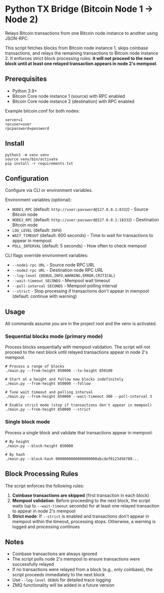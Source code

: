 # Python TX Bridge (Bitcoin Node 1 -> Node 2)

Relays Bitcoin transactions from one Bitcoin node instance to another using JSON-RPC.

This script fetches blocks from Bitcoin node instance 1, skips coinbase transactions, and relays the remaining transactions to Bitcoin node instance 2. It enforces strict block processing rules: **it will not proceed to the next block until at least one relayed transaction appears in node 2's mempool**.

## Prerequisites
- Python 3.9+
- Bitcoin Core node instance 1 (source) with RPC enabled
- Bitcoin Core node instance 2 (destination) with RPC enabled

Example bitcoin.conf for both nodes:
```
server=1
rpcuser=user
rpcpassword=password
```

## Install
```
python3 -m venv venv
source venv/bin/activate
pip install -r requirements.txt
```

## Configuration
Configure via CLI or environment variables.

Environment variables (optional):
- `NODE1_RPC` (default: `http://user:password@127.0.0.1:8332`) - Source Bitcoin node
- `NODE2_RPC` (default: `http://user:password@127.0.0.1:18332`) - Destination Bitcoin node
- `LOG_LEVEL` (default: `INFO`)
- `WAIT_TIMEOUT` (default: 600 seconds) - Time to wait for transactions to appear in mempool
- `POLL_INTERVAL` (default: 5 seconds) - How often to check mempool

CLI flags override environment variables:
- `--node1-rpc URL` - Source node RPC URL
- `--node2-rpc URL` - Destination node RPC URL
- `--log-level {DEBUG,INFO,WARNING,ERROR,CRITICAL}`
- `--wait-timeout SECONDS` - Mempool wait timeout
- `--poll-interval SECONDS` - Mempool polling interval
- `--strict` - Stop processing if transactions don't appear in mempool (default: continue with warning)

## Usage
All commands assume you are in the project root and the venv is activated.

### Sequential blocks mode (primary mode)
Process blocks sequentially with mempool validation. The script will not proceed to the next block until relayed transactions appear in node 2's mempool.

```
# Process a range of blocks
./main.py --from-height 850000 --to-height 850100

# Start at a height and follow new blocks indefinitely
./main.py --from-height 850000 --follow

# Tune wait timeout and polling interval
./main.py --from-height 850000 --wait-timeout 300 --poll-interval 3

# Enable strict mode (stop if transactions don't appear in mempool)
./main.py --from-height 850000 --strict
```

### Single block mode
Process a single block and validate that transactions appear in mempool:

```
# By height
./main.py --block-height 850000

# By hash
./main.py --block-hash 0000000000000000000abcdef0123456789...
```

## Block Processing Rules

The script enforces the following rules:

1. **Coinbase transactions are skipped** (first transaction in each block)
2. **Mempool validation**: Before proceeding to the next block, the script waits (up to `--wait-timeout` seconds) for at least one relayed transaction to appear in node 2's mempool
3. **Strict mode**: If `--strict` is enabled and transactions don't appear in mempool within the timeout, processing stops. Otherwise, a warning is logged and processing continues

## Notes
- Coinbase transactions are always ignored
- The script polls node 2's mempool to ensure transactions were successfully relayed
- If no transactions were relayed from a block (e.g., only coinbase), the script proceeds immediately to the next block
- Use `--log-level DEBUG` for detailed trace logging
- ZMQ functionality will be added in a future version
